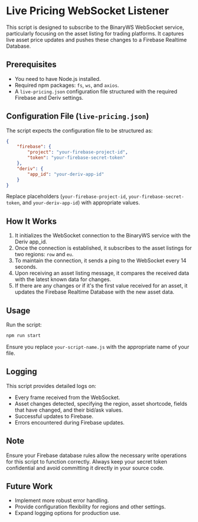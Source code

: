 # Live Pricing WebSocket Listener

This script is designed to subscribe to the BinaryWS WebSocket service, particularly focusing on the asset listing for trading platforms. It captures live asset price updates and pushes these changes to a Firebase Realtime Database.

## Prerequisites

- You need to have Node.js installed.
- Required npm packages: `fs`, `ws`, and `axios`.
- A `live-pricing.json` configuration file structured with the required Firebase and Deriv settings.

## Configuration File (`live-pricing.json`)

The script expects the configuration file to be structured as:

```json
{
    "firebase": {
        "project": "your-firebase-project-id",
        "token": "your-firebase-secret-token"
    },
    "deriv": {
        "app_id": "your-deriv-app-id"
    }
}
```

Replace placeholders (`your-firebase-project-id`, `your-firebase-secret-token`, and `your-deriv-app-id`) with appropriate values.

## How It Works

1. It initializes the WebSocket connection to the BinaryWS service with the Deriv app_id.
2. Once the connection is established, it subscribes to the asset listings for two regions: `row` and `eu`.
3. To maintain the connection, it sends a ping to the WebSocket every 14 seconds.
4. Upon receiving an asset listing message, it compares the received data with the latest known data for changes.
5. If there are any changes or if it's the first value received for an asset, it updates the Firebase Realtime Database with the new asset data.

## Usage

Run the script:

```bash
npm run start
```

Ensure you replace `your-script-name.js` with the appropriate name of your file.

## Logging

This script provides detailed logs on:

- Every frame received from the WebSocket.
- Asset changes detected, specifying the region, asset shortcode, fields that have changed, and their bid/ask values.
- Successful updates to Firebase.
- Errors encountered during Firebase updates.

## Note

Ensure your Firebase database rules allow the necessary write operations for this script to function correctly. Always keep your secret token confidential and avoid committing it directly in your source code.

## Future Work

- Implement more robust error handling.
- Provide configuration flexibility for regions and other settings.
- Expand logging options for production use.

